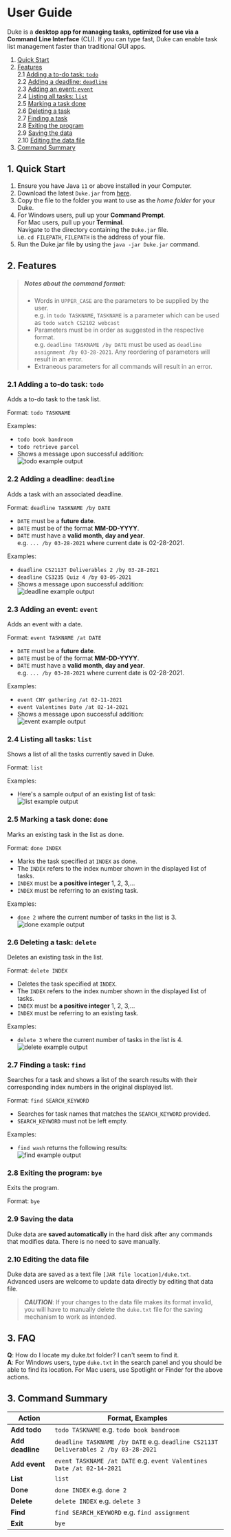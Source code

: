 # User Guide

Duke is a **desktop app for managing tasks, optimized for use via a Command 
Line Interface** (CLI). If you can type fast, Duke can enable task list 
management faster than traditional GUI apps.

1. [Quick Start](#1-quick-start)
1. [Features](#2-features)\
   2.1 [Adding a to-do task: `todo`](#21-adding-a-to-do-task-todo)\
   2.2 [Adding a deadline: `deadline`](#22-adding-a-deadline-deadline)\
   2.3 [Adding an event: `event`](#23-adding-an-event-event)\
   2.4 [Listing all tasks: `list`](#24-listing-all-tasks-list)\
   2.5 [Marking a task done](#25-marking-a-task-done-done)\
   2.6 [Deleting a task](#26-deleting-a-task-delete)\
   2.7 [Finding a task](#27-finding-a-task-find)\
   2.8 [Exiting the program](#28-exiting-the-program-bye)\
   2.9 [Saving the data](#29-saving-the-data)\
   2.10 [Editing the data file](#210-editing-the-data-file)
1. [Command Summary](#3-command-summary)

## 1. Quick Start
1. Ensure you have Java `11` or above installed in your Computer.
1. Download the latest `Duke.jar` from [here](#).
1. Copy the file to the folder you want to use as the *home folder* for your Duke.
1. For Windows users, pull up your **Command Prompt**.\
   For Mac users, pull up your **Terminal**.\
   Navigate to the directory containing the `Duke.jar` file.\
   i.e. `cd FILEPATH`, `FILEPATH` is the address of your file.
1. Run the Duke.jar file by using the `java -jar Duke.jar` command.


## 2. Features

>##### Notes about the command format:
>* Words in `UPPER_CASE` are the parameters to be supplied by the user.\
  e.g. in `todo TASKNAME`, `TASKNAME` is a parameter which can be used as 
  `todo watch CS2102 webcast`
>* Parameters must be in order as suggested in the respective format.\
  e.g. `deadline TASKNAME /by DATE` must be used as 
  `deadline assignment /by 03-28-2021`. Any reordering of parameters will 
  result in an error.
>* Extraneous parameters for all commands will result in an error.


### 2.1 Adding a to-do task: `todo`
Adds a to-do task to the task list.

Format: `todo TASKNAME`

Examples:
* `todo book bandroom`
* `todo retrieve parcel`
* Shows a message upon successful addition:\
![todo example output]()

### 2.2 Adding a deadline: `deadline`
Adds a task with an associated deadline.

Format: `deadline TASKNAME /by DATE`

* `DATE` must be a **future date**.
* `DATE` must be of the format **MM-DD-YYYY**.
* `DATE` must have a **valid month, day and year**.\
   e.g. `... /by 03-28-2021` where current date is 02-28-2021.

Examples:
* `deadline CS2113T Deliverables 2 /by 03-28-2021`
* `deadline CS3235 Quiz 4 /by 03-05-2021`
* Shows a message upon successful addition:\
  ![deadline example output]()

### 2.3 Adding an event: `event`
Adds an event with a date.

Format: `event TASKNAME /at DATE`
* `DATE` must be a **future date**.
* `DATE` must be of the format **MM-DD-YYYY**.
* `DATE` must have a **valid month, day and year**.\
  e.g. `... /by 03-28-2021` where current date is 02-28-2021.

Examples:
* `event CNY gathering /at 02-11-2021`
* `event Valentines Date /at 02-14-2021`
* Shows a message upon successful addition:\
  ![event example output]()

### 2.4 Listing all tasks: `list`
Shows a list of all the tasks currently saved in Duke.

Format: `list`

Examples:
* Here's a sample output of an existing list of task:\
  ![list example output]()

### 2.5 Marking a task done: `done`
Marks an existing task in the list as done.

Format: `done INDEX`
* Marks the task specified at `INDEX` as done.
* The `INDEX` refers to the index number shown in the displayed list of tasks.
* `INDEX` must be **a positive integer** 1, 2, 3,...
* `INDEX` must be referring to an existing task.

Examples:
* `done 2` where the current number of tasks in the list is 3.\
  ![done example output]()

### 2.6 Deleting a task: `delete`
Deletes an existing task in the list.

Format: `delete INDEX`
* Deletes the task specified at `INDEX`.  
* The `INDEX` refers to the index number shown in the displayed list of tasks.
* `INDEX` must be **a positive integer** 1, 2, 3,...
* `INDEX` must be referring to an existing task.

Examples:
* `delete 3` where the current number of tasks in the list is 4.\
  ![delete example output]()

### 2.7 Finding a task: `find`
Searches for  a task and shows a list of the search results with their corresponding
index numbers in the original displayed list.

Format: `find SEARCH_KEYWORD`
* Searches for task names that matches the `SEARCH_KEYWORD` provided.
* `SEARCH_KEYWORD` must not be left empty.

Examples: 
* `find wash` returns the following results:\
  ![find example output]()
  
### 2.8 Exiting the program: `bye`
Exits the program.

Format: `bye`

### 2.9 Saving the data
Duke data are **saved automatically** in the hard disk after any commands that modifies
data. There is no need to save manually.

### 2.10 Editing the data file
Duke data are saved as a text file `[JAR file location]/duke.txt`.\
Advanced users are welcome to update data directly by editing that data file.
> ***CAUTION***: If your changes to the data file makes its format invalid, you
> will have to manually delete the `duke.txt` file for the saving mechanism to
> work as intended.

## 3. FAQ

**Q**: How do I locate my duke.txt folder? I can't seem to find it.\
**A**: For Windows users, type `duke.txt` in the search panel and you should be able
to find its location. For Mac users, use Spotlight or Finder for the above actions.

## 3. Command Summary
Action | Format, Examples
------ | ----------------
**Add todo** | `todo TASKNAME` e.g. `todo book bandroom`
**Add deadline** | `deadline TASKNAME /by DATE` e.g. `deadline CS2113T Deliverables 2 /by 03-28-2021`
**Add event** | `event TASKNAME /at DATE` e.g. `event Valentines Date /at 02-14-2021`
**List** | `list`
**Done** | `done INDEX` e.g. `done 2`
**Delete** | `delete INDEX` e.g. `delete 3`
**Find** | `find SEARCH_KEYWORD` e.g. `find assignment`
**Exit** | `bye` 
